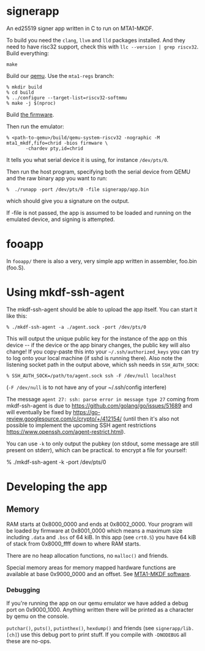 
# signerapp

An ed25519 signer app written in C to run on MTA1-MKDF.

To build you need the `clang`, `llvm` and `lld` packages installed. And they
need to have risc32 support, check this with `llc --version | grep riscv32`.
Build everything:

```
make
```

Build our [qemu](https://github.com/mullvad/mta1-mkdf-qemu-priv). Use
the `mta1-regs` branch:

```
% mkdir build
% cd build
% ../configure --target-list=riscv32-softmmu
% make -j $(nproc)
```

Build [the firmware](https://github.com/mullvad/mta1-mkdf-firmware-priv).

Then run the emulator:

```
% <path-to-qemu>/build/qemu-system-riscv32 -nographic -M mta1_mkdf,fifo=chrid -bios firmware \
       -chardev pty,id=chrid
```

It tells you what serial device it is using, for instance `/dev/pts/0`.

Then run the host program, specifying both the serial device from QEMU and the
raw binary app you want to run:

```
%  ./runapp -port /dev/pts/0 -file signerapp/app.bin
```

which should give you a signature on the output.

If -file is not passed, the app is assumed to be loaded and running on the
emulated device, and signing is attempted.

# fooapp

In `fooapp/` there is also a very, very simple app written in assembler,
foo.bin (foo.S).

# Using mkdf-ssh-agent

The mkdf-ssh-agent should be able to upload the app itself. You can start it
like this:

```
% ./mkdf-ssh-agent -a ./agent.sock -port /dev/pts/0
```

This will output the unique public key for the instance of the app on this
device -- if the device or the app binary changes, the public key will also
change! If you copy-paste this into your `~/.ssh/authorized_keys` you can try
to log onto your local machine (if sshd is running there). Also note the
listening socket path in the output above, which ssh needs in `SSH_AUTH_SOCK`:

```
% SSH_AUTH_SOCK=/path/to/agent.sock ssh -F /dev/null localhost
```

(`-F /dev/null` is to not have any of your ~/.ssh/config interfere)

The message `agent 27: ssh: parse error in message type 27` coming from
mkdf-ssh-agent is due to https://github.com/golang/go/issues/51689 and will
eventually be fixed by https://go-review.googlesource.com/c/crypto/+/412154/
(until then it's also not possible to implement the upcoming SSH agent
restrictions https://www.openssh.com/agent-restrict.html).

You can use `-k` to only output the pubkey (on stdout, some message are still
present on stderr), which can be practical.
to encrypt a file for yourself:

% ./mkdf-ssh-agent -k -port /dev/pts/0

# Developing the app

## Memory

RAM starts at 0x8000\_0000 and ends at 0x8002\_0000. Your program
will be loaded by firmware at 0x8001\_0000 which means a maximum size
including `.data` and `.bss` of 64 kiB. In this app (see `crt0.S`) you
have 64 kiB of stack from 0x8000\_ffff down to where RAM starts.

There are no heap allocation functions, no `malloc()` and friends.

Special memory areas for memory mapped hardware functions are
available at base 0x9000\_0000 and an offset. See [MTA1-MKDF
software](https://github.com/mullvad/mta1_mkdf/blob/main/doc/system_description/software.md).

### Debugging

If you're running the app on our qemu emulator we have added a debug
port on 0x9000\_1000. Anything written there will be printed as a
character by qemu on the console.

`putchar()`, `puts()`, `putinthex()`, `hexdump()` and friends (see
`signerapp/lib.[ch]`) use this debug port to print stuff. If you compile
with `-DNODEBUG` all these are no-ops.

